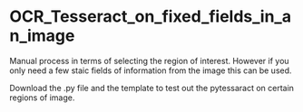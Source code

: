 # OCR_Tesseract_on_fixed_fields_in_an_image

Manual process in terms of selecting the region of interest. However if you only need a few staic fields of information from the image this can be used.

Download the .py file and the template to test out the pytessaract on certain regions of image.
